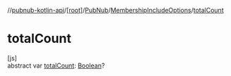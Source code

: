//[pubnub-kotlin-api](../../../../index.md)/[[root]](../../index.md)/[PubNub](../index.md)/[MembershipIncludeOptions](index.md)/[totalCount](total-count.md)

# totalCount

[js]\
abstract var [totalCount](total-count.md): [Boolean](https://kotlinlang.org/api/latest/jvm/stdlib/kotlin-stdlib/kotlin/-boolean/index.html)?
